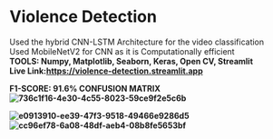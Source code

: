 # Violence Detection
Used the hybrid CNN-LSTM Architecture for the video classification<br>
Used MobileNetV2 for CNN as it is Computationally efficient<br>
<b>TOOLS:<b> Numpy, Matplotlib, Seaborn, Keras, Open CV, Streamlit
<br>Live Link:https://violence-detection.streamlit.app

<b> F1-SCORE: 91.6%
<b>CONFUSION MATRIX<br>
![736c1f16-4e30-4c55-8023-59ce9f2e5c6b](https://github.com/user-attachments/assets/1461854d-135a-454b-b2f4-169425c26a22)

![e0913910-ee39-47f3-9518-49466e9286d5](https://github.com/user-attachments/assets/bb107b2a-1d00-43f9-9196-2166370c0191)        
![cc96ef78-6a08-48df-aeb4-08b8fe5653bf](https://github.com/user-attachments/assets/58791db6-2304-436d-a699-04e3906f57e0)



